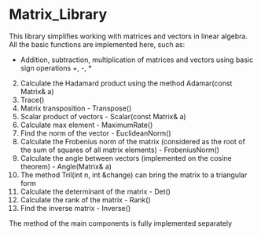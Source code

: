 # Matrix_Library

This library simplifies working with matrices and vectors in linear algebra. All the basic functions are implemented here, such as:

* Addition, subtraction, multiplication of matrices and vectors using basic sign operations +, -, *
2. Calculate the Hadamard product using the method Adamar(const Matrix& a)
3. Trace() 
4. Matrix transposition - Transpose()
5. Scalar product of vectors - Scalar(const Matrix& a)
6. Calculate max element - MaximumRate()
7. Find the norm of the vector - EuclideanNorm()
8. Calculate the Frobenius norm of the matrix (considered as the root of the sum of squares of all matrix elements) - FrobeniusNorm()
9. Calculate the angle between vectors (implemented on the cosine theorem) - Angle(Matrix& a)
10. The method Tril(int n, int &change) can bring the matrix to a triangular form
11. Calculate the determinant of the matrix - Det()
12. Calculate the rank of the matrix - Rank()
13. Find the inverse matrix - Inverse()

The method of the main components is fully implemented separately
